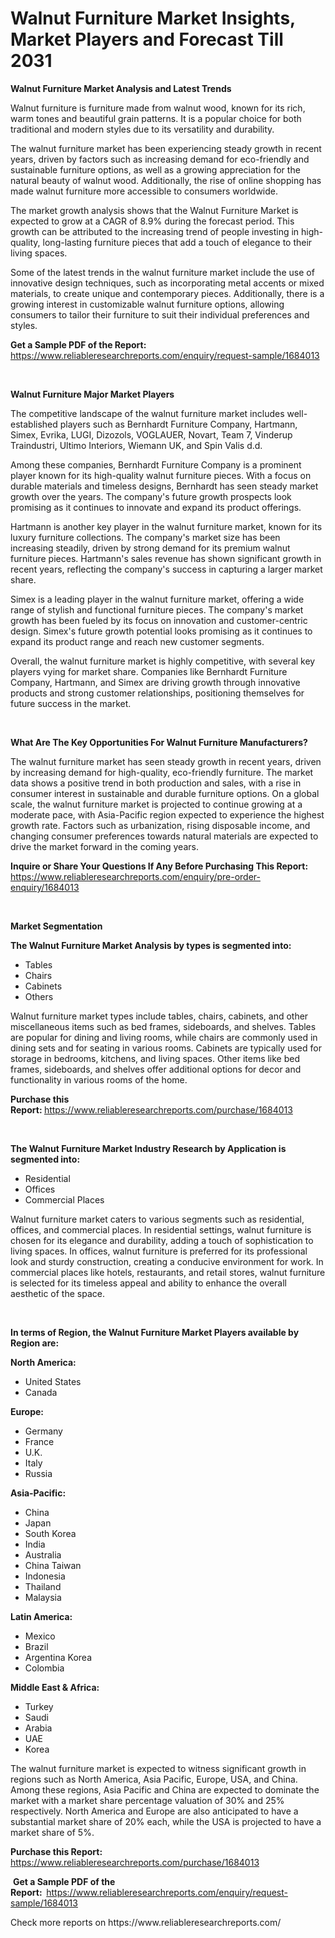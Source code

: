 <p><h1>Walnut Furniture Market Insights, Market Players and Forecast Till 2031</h1></p><p><strong>Walnut Furniture Market Analysis and Latest Trends</strong></p>
<p><p>Walnut furniture is furniture made from walnut wood, known for its rich, warm tones and beautiful grain patterns. It is a popular choice for both traditional and modern styles due to its versatility and durability.</p><p>The walnut furniture market has been experiencing steady growth in recent years, driven by factors such as increasing demand for eco-friendly and sustainable furniture options, as well as a growing appreciation for the natural beauty of walnut wood. Additionally, the rise of online shopping has made walnut furniture more accessible to consumers worldwide.</p><p>The market growth analysis shows that the Walnut Furniture Market is expected to grow at a CAGR of 8.9% during the forecast period. This growth can be attributed to the increasing trend of people investing in high-quality, long-lasting furniture pieces that add a touch of elegance to their living spaces.</p><p>Some of the latest trends in the walnut furniture market include the use of innovative design techniques, such as incorporating metal accents or mixed materials, to create unique and contemporary pieces. Additionally, there is a growing interest in customizable walnut furniture options, allowing consumers to tailor their furniture to suit their individual preferences and styles.</p></p>
<p><strong>Get a Sample PDF of the Report:&nbsp;</strong> <a href="https://www.reliableresearchreports.com/enquiry/request-sample/1684013">https://www.reliableresearchreports.com/enquiry/request-sample/1684013</a></p>
<p>&nbsp;</p>
<p><strong>Walnut Furniture Major Market Players</strong></p>
<p><p>The competitive landscape of the walnut furniture market includes well-established players such as Bernhardt Furniture Company, Hartmann, Simex, Evrika, LUGI, Dizozols, VOGLAUER, Novart, Team 7, Vinderup Traindustri, Ultimo Interiors, Wiemann UK, and Spin Valis d.d.</p><p>Among these companies, Bernhardt Furniture Company is a prominent player known for its high-quality walnut furniture pieces. With a focus on durable materials and timeless designs, Bernhardt has seen steady market growth over the years. The company's future growth prospects look promising as it continues to innovate and expand its product offerings.</p><p>Hartmann is another key player in the walnut furniture market, known for its luxury furniture collections. The company's market size has been increasing steadily, driven by strong demand for its premium walnut furniture pieces. Hartmann's sales revenue has shown significant growth in recent years, reflecting the company's success in capturing a larger market share.</p><p>Simex is a leading player in the walnut furniture market, offering a wide range of stylish and functional furniture pieces. The company's market growth has been fueled by its focus on innovation and customer-centric design. Simex's future growth potential looks promising as it continues to expand its product range and reach new customer segments.</p><p>Overall, the walnut furniture market is highly competitive, with several key players vying for market share. Companies like Bernhardt Furniture Company, Hartmann, and Simex are driving growth through innovative products and strong customer relationships, positioning themselves for future success in the market.</p></p>
<p>&nbsp;</p>
<p><strong>What Are The Key Opportunities For Walnut Furniture Manufacturers?</strong></p>
<p><p>The walnut furniture market has seen steady growth in recent years, driven by increasing demand for high-quality, eco-friendly furniture. The market data shows a positive trend in both production and sales, with a rise in consumer interest in sustainable and durable furniture options. On a global scale, the walnut furniture market is projected to continue growing at a moderate pace, with Asia-Pacific region expected to experience the highest growth rate. Factors such as urbanization, rising disposable income, and changing consumer preferences towards natural materials are expected to drive the market forward in the coming years.</p></p>
<p><strong>Inquire or Share Your Questions If Any Before Purchasing This Report:</strong> <a href="https://www.reliableresearchreports.com/enquiry/pre-order-enquiry/1684013">https://www.reliableresearchreports.com/enquiry/pre-order-enquiry/1684013</a></p>
<p>&nbsp;</p>
<p><strong>Market Segmentation</strong></p>
<p><strong>The Walnut Furniture Market Analysis by types is segmented into:</strong></p>
<p><ul><li>Tables</li><li>Chairs</li><li>Cabinets</li><li>Others</li></ul></p>
<p><p>Walnut furniture market types include tables, chairs, cabinets, and other miscellaneous items such as bed frames, sideboards, and shelves. Tables are popular for dining and living rooms, while chairs are commonly used in dining sets and for seating in various rooms. Cabinets are typically used for storage in bedrooms, kitchens, and living spaces. Other items like bed frames, sideboards, and shelves offer additional options for decor and functionality in various rooms of the home.</p></p>
<p><strong>Purchase this Report:&nbsp;</strong><a href="https://www.reliableresearchreports.com/purchase/1684013">https://www.reliableresearchreports.com/purchase/1684013</a></p>
<p>&nbsp;</p>
<p><strong>The Walnut Furniture Market Industry Research by Application is segmented into:</strong></p>
<p><ul><li>Residential</li><li>Offices</li><li>Commercial Places</li></ul></p>
<p><p>Walnut furniture market caters to various segments such as residential, offices, and commercial places. In residential settings, walnut furniture is chosen for its elegance and durability, adding a touch of sophistication to living spaces. In offices, walnut furniture is preferred for its professional look and sturdy construction, creating a conducive environment for work. In commercial places like hotels, restaurants, and retail stores, walnut furniture is selected for its timeless appeal and ability to enhance the overall aesthetic of the space.</p></p>
<p>&nbsp;</p>
<p><strong>In terms of Region, the Walnut Furniture Market Players available by Region are:</strong></p>
<p>
    <p> <strong> North America: </strong>
        <ul>
            <li>United States</li>
            <li>Canada</li>
        </ul>
        </p> 
    <p> <strong> Europe: </strong>
        <ul>
            <li>Germany</li>
            <li>France</li>
            <li>U.K.</li>
            <li>Italy</li>
            <li>Russia</li>
        </ul>
        </p> 
    <p> <strong> Asia-Pacific: </strong>
        <ul>
            <li>China</li>
            <li>Japan</li>
            <li>South Korea</li>
            <li>India</li>
            <li>Australia</li>
            <li>China Taiwan</li>
            <li>Indonesia</li>
            <li>Thailand</li>
            <li>Malaysia</li>
        </ul>
        </p> 
    <p> <strong> Latin America: </strong>
        <ul>
            <li>Mexico</li>
            <li>Brazil</li>
            <li>Argentina Korea</li>
            <li>Colombia</li>
        </ul>
        </p> 
    <p> <strong> Middle East & Africa: </strong>
        <ul>
            <li>Turkey</li>
            <li>Saudi</li>
            <li>Arabia</li>
            <li>UAE</li>
            <li>Korea</li>
        </ul>
    </p>
    </p>
<p><p>The walnut furniture market is expected to witness significant growth in regions such as North America, Asia Pacific, Europe, USA, and China. Among these regions, Asia Pacific and China are expected to dominate the market with a market share percentage valuation of 30% and 25% respectively. North America and Europe are also anticipated to have a substantial market share of 20% each, while the USA is projected to have a market share of 5%.</p></p>
<p><strong>Purchase this Report: </strong><a href="https://www.reliableresearchreports.com/purchase/1684013">https://www.reliableresearchreports.com/purchase/1684013</a></p>
<p>&nbsp;<strong>Get a Sample PDF of the Report:&nbsp;&nbsp;</strong><a href="https://www.reliableresearchreports.com/enquiry/request-sample/1684013">https://www.reliableresearchreports.com/enquiry/request-sample/1684013</a></p>
<p><strong></strong></p>
<p>Check more reports on https://www.reliableresearchreports.com/</p>